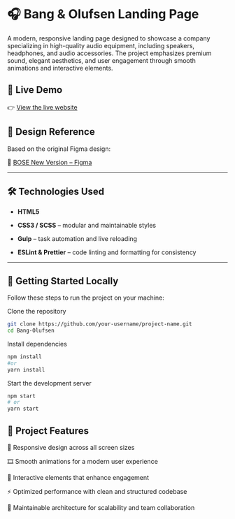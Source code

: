 # 🎧 Bang & Olufsen Landing Page

A modern, responsive landing page designed to showcase a company specializing in high-quality audio equipment, including speakers, headphones, and audio accessories. The project emphasizes premium sound, elegant aesthetics, and user engagement through smooth animations and interactive elements.

## 🔗 Live Demo

👉 [View the live website](https://nikalaiii.github.io/Bang-Olufsen/)

## 🎨 Design Reference

Based on the original Figma design:

📐 [BOSE New Version – Figma](https://www.figma.com/design/DtkQmQ797hk0nI4KfMi2Uq/BOSE-New-Version)

---

## 🛠️ Technologies Used

- **HTML5**

- **CSS3 / SCSS** – modular and maintainable styles

- **Gulp** – task automation and live reloading

- **ESLint & Prettier** – code linting and formatting for consistency

---

## 🚀 Getting Started Locally

Follow these steps to run the project on your machine:

Clone the repository

```bash
git clone https://github.com/your-username/project-name.git
cd Bang-Olufsen

```

Install dependencies

```bash
npm install
#or
yarn install

```
Start the development server

```bash
npm start
# or
yarn start
```

## 🌟 Project Features
📱 Responsive design across all screen sizes

🎞️ Smooth animations for a modern user experience

🧩 Interactive elements that enhance engagement

⚡ Optimized performance with clean and structured codebase

🔧 Maintainable architecture for scalability and team collaboration
